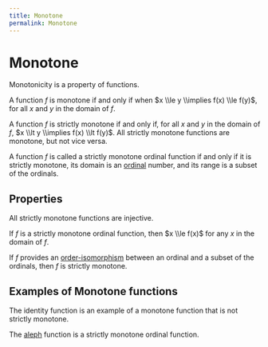 ```yaml
---
title: Monotone
permalink: Monotone
---
```

# Monotone











  
Monotonicity is a property of functions.

A function $f$ is monotone if and only if when $x \\le y \\implies f(x)
\\le f(y)$, for all $x$ and $y$ in the domain of $f$.

A function $f$ is strictly monotone if and only if, for all $x$ and $y$
in the domain of $f$, $x \\lt y \\implies f(x) \\lt f(y)$. All strictly
monotone functions are monotone, but not vice versa.

A function $f$ is called a strictly monotone ordinal function if and
only if it is strictly monotone, its domain is an
[ordinal](/Ordinal "Ordinal")
number, and its range is a subset of the ordinals.

## Properties

All strictly monotone functions are injective.

If $f$ is a strictly monotone ordinal function, then $x \\le f(x)$ for
any $x$ in the domain of $f$.

If $f$ provides an
[order-isomorphism](/Order-isomorphism "Order-isomorphism")
between an ordinal and a subset of the ordinals, then $f$ is strictly
monotone.

## Examples of Monotone functions

The identity function is an example of a monotone function that is not
strictly monotone.

The [aleph](/Aleph "Aleph")
function is a strictly monotone ordinal function.


